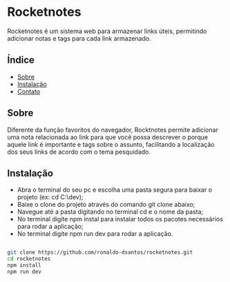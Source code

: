 # Rocketnotes

Rocketnotes é um sistema web para armazenar links úteis, permitindo adicionar notas e tags para cada link armazenado. 

## Índice

- [Sobre](#sobre)
- [Instalação](#instalação)
- [Contato](#contato)

## Sobre

Diferente da função favoritos do navegador, Rocktnotes permite adicionar uma nota relacionada ao link para que você possa descrever o porque aquele link é importante e tags sobre o assunto, facilitando a localização dos seus links de acordo com o tema pesquidado.

## Instalação

- Abra o terminal do seu pc e escolha uma pasta segura para baixar o projeto (ex: cd C:\dev);
- Baixe o clone do projeto através do comando git clone abaixo;
- Navegue até a pasta digitando no terminal cd e o nome da pasta;
- No terminal digite npm instal para instalar todos os pacotes necessários para rodar a aplicação;
- No terminal digite npm run dev para rodar a aplicação.


```bash

git clone https://github.com/ronaldo-dsantos/rocketnotes.git
cd rocketnotes
npm install
npm run dev
